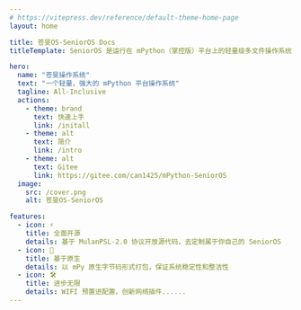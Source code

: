 ```yaml
---
# https://vitepress.dev/reference/default-theme-home-page
layout: home

title: 苍旻OS-SeniorOS Docs
titleTemplate: SeniorOS 是运行在 mPython（掌控版）平台上的轻量级多文件操作系统，旨在致力于构建完整的 mPython 生态体验。

hero:
  name: "苍旻操作系统"
  text: "一个轻量，强大的 mPython 平台操作系统"
  tagline: All-Inclusive
  actions:
    - theme: brand
      text: 快速上手
      link: /initall
    - theme: alt
      text: 简介
      link: /intro
    - theme: alt
      text: Gitee
      link: https://gitee.com/can1425/mPython-SeniorOS
  image:
    src: /cover.png
    alt: 苍旻OS-SeniorOS

features:
  - icon: ⚡️
    title: 全面开源
    details: 基于 MulanPSL-2.0 协议开放源代码，去定制属于你自己的 SeniorOS
  - icon: 🖖
    title: 基于原生
    details: 以 mPy 原生字节码形式打包，保证系统稳定性和整洁性
  - icon: 🛠️
    title: 进步无限
    details: WIFI 预置进配置，创新网络插件......
---
```


